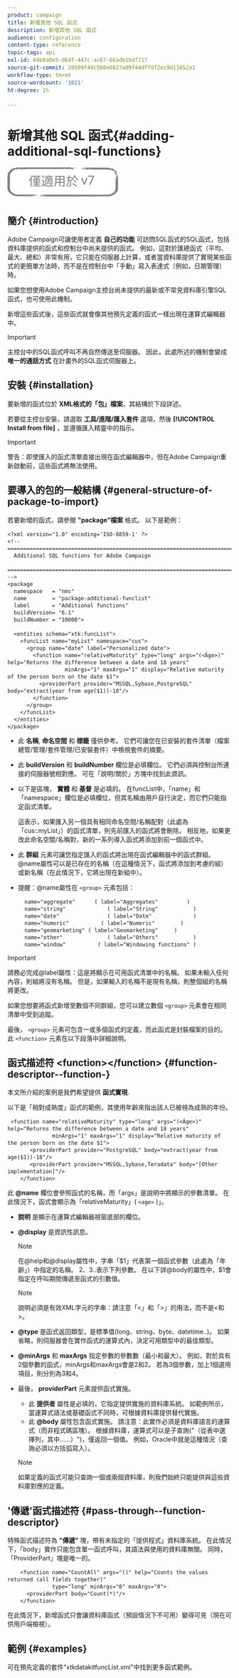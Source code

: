 ```yaml
---
product: campaign
title: 新增其他 SQL 函式
description: 新增其他 SQL 函式
audience: configuration
content-type: reference
topic-tags: api
exl-id: 04b0a0e5-d6df-447c-ac67-66adb1bdf717
source-git-commit: 20509f44c5b8e0827a09f44dffdf2ec9d11652a1
workflow-type: tm+mt
source-wordcount: '1021'
ht-degree: 1%

---
```


# 新增其他 SQL 函式{#adding-additional-sql-functions}

![](../../assets/v7-only.svg)

## 簡介 {#introduction}

Adobe Campaign可讓使用者定義 **自己的功能** 可訪問SQL函式的SQL函式，包括資料庫提供的函式和控制台中尚未提供的函式。 例如，這對於匯總函式（平均、最大、總和）非常有用，它只能在伺服器上計算，或者當資料庫提供了實現某些函式的更簡單方法時，而不是在控制台中「手動」寫入表達式（例如，日期管理）時。

如果您想使用Adobe Campaign主控台尚未提供的最新或不常見資料庫引擎SQL函式，也可使用此機制。

新增這些函式後，這些函式就會像其他預先定義的函式一樣出現在運算式編輯器中。

>[!IMPORTANT]
>
>主控台中的SQL函式呼叫不再自然傳送至伺服器。 因此，此處所述的機制會變成 **唯一的通話方式** 在計畫外的SQL函式伺服器上。

## 安裝 {#installation}

要新增的函式位於 **XML格式的「包」檔案**，其結構於下段詳述。

若要從主控台安裝，請選取 **工具/進階/匯入套件** 選項，然後 **[!UICONTROL Install from file]** ，並遵循匯入精靈中的指示。

>[!IMPORTANT]
>
>警告：即使匯入的函式清單直接出現在函式編輯器中，但在Adobe Campaign重新啟動前，這些函式將無法使用。

## 要導入的包的一般結構 {#general-structure-of-package-to-import}

若要新增的函式，請參閱 **&quot;package&quot;檔案** 格式。 以下是範例：

```
<?xml version="1.0" encoding='ISO-8859-1' ?>
<!-- ===========================================================================
  Additional SQL functions for Adobe Campaign
  ========================================================================== -->
<package
  namespace   = "nms"
  name        = "package-additional-funclist"
  label       = "Additional functions"
  buildVersion= "6.1"
  buildNumber = "10000">

  <entities schema="xtk:funcList">
    <funcList name="myList" namespace="cus">
      <group name="date" label="Personalized date">
        <function name="relativeMaturity" type="long" args="(<Âge>)" help="Returns the difference between a date and 18 years"
                  minArgs="1" maxArgs="1" display="Relative maturity of the person born on the date $1">
          <providerPart provider="MSSQL,Sybase,PostgreSQL" body="extract(year from age($1))-18"/>
        </function>
      </group>
    </funcList>
  </entities>
</package>
```

* 此 **名稱**, **命名空間** 和 **標籤** 僅供參考。 它們可讓您在已安裝的套件清單（檔案總管/管理/套件管理/已安裝套件）中檢視套件的摘要。
* 此 **buildVersion** 和 **buildNumber** 欄位是必填欄位。 它們必須與控制台所連接的伺服器號相對應。 可在「說明/關於」方塊中找到此資訊。
* 以下是區塊， **實體** 和 **基督** 是必填的。 在funcList中，「name」和「namespace」欄位是必填欄位，但其名稱由用戶自行決定，而它們只能指定函式清單。

   這表示，如果匯入另一個具有相同命名空間/名稱配對（此處為「cus::myList」）的函式清單，則先前匯入的函式將會刪除。 相反地，如果更改此命名空間/名稱對，新的一系列導入函式將添加到前一個函式中。

* 此 **群組** 元素可讓您指定匯入的函式將出現在函式編輯器中的函式群組。 @name屬性可以是已存在的名稱（在這種情況下，函式將添加到考慮的組）或新名稱（在此情況下，它將出現在新組中）。
* 提醒：@name屬性在 `<group>` 元素包括：

   ```
     name="aggregate"      ( label="Aggregates"         )
     name="string"             ( label="String"           )
     name="date"               ( label="Date"             )
     name="numeric"          ( label="Numeric"        )
     name="geomarketing" ( label="Geomarketing"     )
     name="other"              ( label="Others"           )
     name="window"          ( label="Windowing functions" )
   ```

>[!IMPORTANT]
>
>請務必完成@label屬性：這是將顯示在可用函式清單中的名稱。 如果未輸入任何內容，則組將沒有名稱。 但是，如果輸入的名稱不是現有名稱，則整個組的名稱將更改。

如果您想要將函式新增至數個不同群組，您可以建立數個 `<group>`  元素會在相同清單中受到追蹤。

最後， `<group>` 元素可包含一或多個函式的定義，而此函式是封裝檔案的目的。 此  `<function>`   元素在以下段落中詳細說明。

## 函式描述符 &lt;function>&lt;/function> {#function-descriptor--function-}

本文所介紹的案例是我們希望提供 **函式實現**.

以下是「相對成熟度」函式的範例，其使用年齡來指出該人已被視為成熟的年份。

```
 <function name="relativeMaturity" type="long" args="(<Âge>)" help="Returns the difference between a date and 18 years"
              minArgs="1" maxArgs="1" display="Relative maturity of the person born on the date $1">
       <providerPart provider="PostgreSQL" body="extract(year from age($1))-18"/>
       <providerPart provider="MSSQL,Sybase,Teradata" body="[Other implementation]"/>
    </function>
```

此 **@name** 欄位會參照函式的名稱，而「args」是說明中將顯示的參數清單。 在此情況下，函式會顯示為「relativeMaturity」( `<age>` )」。

* **說明** 是顯示在運算式編輯器視窗底部的欄位。
* **@display** 是資訊性訊息。

   >[!NOTE]
   >
   >在@help和@display屬性中，字串「$1」代表第一個函式參數（此處為「年齡」）中指定的名稱。 $2、$3..表示下列參數。 在以下詳@body的屬性中，$1會指定在呼叫期間傳遞至函式的引數值。

   >[!NOTE]
   >
   >說明必須是有效XML字元的字串：請注意「&lt;」和「>」的用法，而不是&lt;和>。

* **@type** 是函式返回類型，是標準值(long、string、byte、datetime..)。 如果省略，則伺服器會在實作函式的運算式內，決定可用類型中的最佳類型。
* **@minArgs** 和 **maxArgs** 指定參數的參數數（最小和最大）。 例如，對於具有2個參數的函式，minArgs和maxArgs會是2和2。 若為3個參數，加上1個選用項目，則分別為3和4。
* 最後， **providerPart** 元素提供函式實施。

   * 此 **提供者** 屬性是必填的，它指定提供實施的資料庫系統。 如範例所示，當運算式語法或基礎函式不同時，可根據資料庫提供替代實施。
   * 此 **@body** 屬性包含函式實施。 請注意：此實作必須是資料庫語言的運算式（而非程式碼區塊）。 根據資料庫，運算式可以是子查詢(&quot;（從表中選擇列，其中……）&quot;)，僅返回一個值。 例如，Oracle中就是這種情況（查詢必須以方括弧寫入）。

   >[!NOTE]
   >
   >如果定義的函式可能只查詢一個或兩個資料庫，則我們始終只能提供與這些資料庫對應的定義。

## &#39;傳遞&#39;函式描述符 {#pass-through--function-descriptor}

特殊函式描述符為 **&quot;傳遞&quot;** 塊，帶有未指定的「提供程式」資料庫系統。 在此情況下，「body」實作只能包含單一函式呼叫，其語法與使用的資料庫無關。 同時，「ProviderPart」塊是唯一的。

```
    <function name="CountAll" args="()" help="Counts the values returned (all fields together)"
              type="long" minArgs="0" maxArgs="0">
      <providerPart body="Count(*)"/>
    </function>
```

在此情況下，新增函式只會讓資料庫函式（預設情況下不可用）變得可見（現在可供用戶端檢視）。

## 範例 {#examples}

可在預先定義的套件&quot;xtkdatakitfuncList.xml&quot;中找到更多函式範例。
